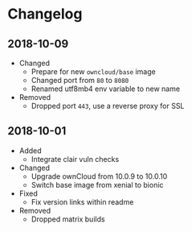 # Changelog

## 2018-10-09

* Changed
  * Prepare for new `owncloud/base` image
  * Changed port from `80` to `8080`
  * Renamed utf8mb4 env variable to new name
* Removed
  * Dropped port `443`, use a reverse proxy for SSL

## 2018-10-01

* Added
  * Integrate clair vuln checks
* Changed
  * Upgrade ownCloud from 10.0.9 to 10.0.10
  * Switch base image from xenial to bionic
* Fixed
  * Fix version links within readme
* Removed
  * Dropped matrix builds
